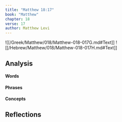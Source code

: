 ```yaml
---
title: "Matthew 18:17"
book: "Matthew"
chapter: 18
verse: 17
author: Matthew Levi
---
```

![[/Greek/Matthew/018/Matthew-018-017G.md#Text]]
![[/Hebrew/Matthew/018/Matthew-018-017H.md#Text]]

## Analysis

#### Words

#### Phrases

#### Concepts

## Reflections
